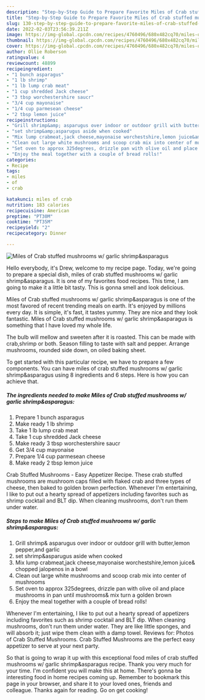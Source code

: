 ```yaml
---
description: "Step-by-Step Guide to Prepare Favorite Miles of Crab stuffed mushrooms w/ garlic shrimp&amp;amp;asparagus"
title: "Step-by-Step Guide to Prepare Favorite Miles of Crab stuffed mushrooms w/ garlic shrimp&amp;amp;asparagus"
slug: 130-step-by-step-guide-to-prepare-favorite-miles-of-crab-stuffed-mushrooms-w-garlic-shrimp-and-amp-asparagus
date: 2022-02-03T23:56:39.211Z
image: https://img-global.cpcdn.com/recipes/4760496/680x482cq70/miles-of-crab-stuffed-mushrooms-w-garlic-shrimpasparagus-recipe-main-photo.jpg
thumbnail: https://img-global.cpcdn.com/recipes/4760496/680x482cq70/miles-of-crab-stuffed-mushrooms-w-garlic-shrimpasparagus-recipe-main-photo.jpg
cover: https://img-global.cpcdn.com/recipes/4760496/680x482cq70/miles-of-crab-stuffed-mushrooms-w-garlic-shrimpasparagus-recipe-main-photo.jpg
author: Ollie Roberson
ratingvalue: 4
reviewcount: 48899
recipeingredient:
- "1 bunch asparagus"
- "1 lb shrimp"
- "1 lb lump crab meat"
- "1 cup shredded Jack cheese"
- "3 tbsp worchestershire saucr"
- "3/4 cup mayonaise"
- "1/4 cup parmesean cheese"
- "2 tbsp lemon juice"
recipeinstructions:
- "Grill shrimp&amp; asparugus over indoor or outdoor grill with butter,lemon pepper,and garlic"
- "set shrimp&amp;asparugus aside when cooked"
- "Mix lump crabmeat,jack cheese,mayonaise worchestshire,lemon juice&amp; chopped jalopenos in a bowl"
- "Clean out large white mushrooms and scoop crab mix into center of mushrooms"
- "Set oven to approx 325degrees, drizzle pan with olive oil and place mushrooms in pan until mushrooms&amp; mix turn a golden brown"
- "Enjoy the meal together with a couple of bread rolls!"
categories:
- Recipe
tags:
- miles
- of
- crab

katakunci: miles of crab 
nutrition: 183 calories
recipecuisine: American
preptime: "PT30M"
cooktime: "PT35M"
recipeyield: "2"
recipecategory: Dinner

---
```



![Miles of Crab stuffed mushrooms w/ garlic shrimp&amp;asparagus](https://img-global.cpcdn.com/recipes/4760496/680x482cq70/miles-of-crab-stuffed-mushrooms-w-garlic-shrimpasparagus-recipe-main-photo.jpg)

Hello everybody, it's Drew, welcome to my recipe page. Today, we're going to prepare a special dish, miles of crab stuffed mushrooms w/ garlic shrimp&amp;asparagus. It is one of my favorites food recipes. This time, I am going to make it a little bit tasty. This is gonna smell and look delicious.

Miles of Crab stuffed mushrooms w/ garlic shrimp&amp;asparagus is one of the most favored of recent trending meals on earth. It's enjoyed by millions every day. It is simple, it's fast, it tastes yummy. They are nice and they look fantastic. Miles of Crab stuffed mushrooms w/ garlic shrimp&amp;asparagus is something that I have loved my whole life.

The bulb will mellow and sweeten after it is roasted. This can be made with crab,shrimp or both. Season filling to taste with salt and pepper. Arrange mushrooms, rounded side down, on oiled baking sheet.


To get started with this particular recipe, we have to prepare a few components. You can have miles of crab stuffed mushrooms w/ garlic shrimp&amp;asparagus using 8 ingredients and 6 steps. Here is how you can achieve that.

<!--inarticleads1-->

##### The ingredients needed to make Miles of Crab stuffed mushrooms w/ garlic shrimp&amp;asparagus:

1. Prepare 1 bunch asparagus
1. Make ready 1 lb shrimp
1. Take 1 lb lump crab meat
1. Take 1 cup shredded Jack cheese
1. Make ready 3 tbsp worchestershire saucr
1. Get 3/4 cup mayonaise
1. Prepare 1/4 cup parmesean cheese
1. Make ready 2 tbsp lemon juice


Crab Stuffed Mushrooms - Easy Appetizer Recipe. These crab stuffed mushrooms are mushroom caps filled with flaked crab and three types of cheese, then baked to golden brown perfection. Whenever I&#39;m entertaining, I like to put out a hearty spread of appetizers including favorites such as shrimp cocktail and BLT dip. When cleaning mushrooms, don&#39;t run them under water. 

<!--inarticleads2-->

##### Steps to make Miles of Crab stuffed mushrooms w/ garlic shrimp&amp;asparagus:

1. Grill shrimp&amp; asparugus over indoor or outdoor grill with butter,lemon pepper,and garlic
1. set shrimp&amp;asparugus aside when cooked
1. Mix lump crabmeat,jack cheese,mayonaise worchestshire,lemon juice&amp; chopped jalopenos in a bowl
1. Clean out large white mushrooms and scoop crab mix into center of mushrooms
1. Set oven to approx 325degrees, drizzle pan with olive oil and place mushrooms in pan until mushrooms&amp; mix turn a golden brown
1. Enjoy the meal together with a couple of bread rolls!


Whenever I&#39;m entertaining, I like to put out a hearty spread of appetizers including favorites such as shrimp cocktail and BLT dip. When cleaning mushrooms, don&#39;t run them under water. They are like little sponges, and will absorb it; just wipe them clean with a damp towel. Reviews for: Photos of Crab Stuffed Mushrooms. Crab Stuffed Mushrooms are the perfect easy appetizer to serve at your next party. 

So that is going to wrap it up with this exceptional food miles of crab stuffed mushrooms w/ garlic shrimp&amp;asparagus recipe. Thank you very much for your time. I'm confident you will make this at home. There's gonna be interesting food in home recipes coming up. Remember to bookmark this page in your browser, and share it to your loved ones, friends and colleague. Thanks again for reading. Go on get cooking!
